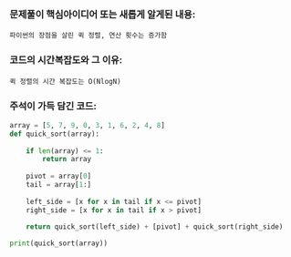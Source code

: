 ### 문제풀이 핵심아이디어 또는 새롭게 알게된 내용:
    파이썬의 장점을 살린 퀵 정렬, 연산 횟수는 증가함

### 코드의 시간복잡도와 그 이유:
    퀵 정렬의 시간 복잡도는 O(NlogN)
    
### 주석이 가득 담긴 코드:
```python
array = [5, 7, 9, 0, 3, 1, 6, 2, 4, 8]
def quick_sort(array):
    
    if len(array) <= 1:
        return array
 
    pivot = array[0] 
    tail = array[1:] 
 
    left_side = [x for x in tail if x <= pivot] 
    right_side = [x for x in tail if x > pivot] 
    
    return quick_sort(left_side) + [pivot] + quick_sort(right_side)

print(quick_sort(array))

```
